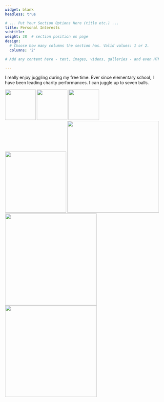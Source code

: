 ```yaml
---
widget: blank
headless: true

# ... Put Your Section Options Here (title etc.) ...
title: Personal Interests
subtitle:
weight: 28  # section position on page
design:
  # Choose how many columns the section has. Valid values: 1 or 2.
  columns: '2'

# Add any content here - text, images, videos, galleries - and even HTML code!

---
```

<p>I really enjoy juggling during my free time. Ever since elementary school, I have been leading charity performances. I can juggle up to seven balls. </p>

<IMG SRC="uploads/7-ball.gif" width="100" >
<IMG SRC="uploads/5-ball.gif" width="100" >
<IMG SRC="uploads/ball-spin.gif" width="100" >
<IMG SRC="uploads/blind-juggle.gif" width="200" >
<IMG SRC="uploads/chef.gif" width="300" >
<IMG SRC="uploads/rings.gif" width="300">
<IMG SRC="uploads/yoyo.gif" width="300">

